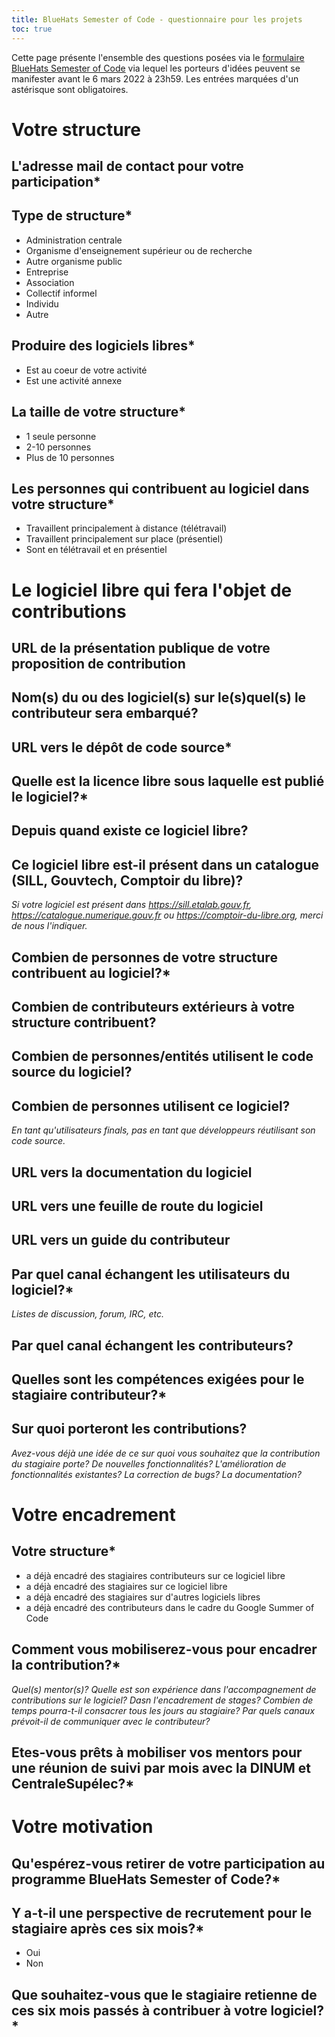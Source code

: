 ```yaml
---
title: BlueHats Semester of Code - questionnaire pour les projets
toc: true
---
```


Cette page présente l'ensemble des questions posées via le [formulaire BlueHats Semester of Code](https://framaforms.org/bluehats-semester-of-code-encadrer-un-contributeur-sur-votre-logiciel-libre-1645087582) via lequel les porteurs d'idées peuvent se manifester avant le 6 mars 2022 à 23h59.  Les entrées marquées d'un astérisque sont obligatoires.

# Votre structure

## L'adresse mail de contact pour votre participation*

## Type de structure*

- Administration centrale
- Organisme d'enseignement supérieur ou de recherche
- Autre organisme public
- Entreprise
- Association
- Collectif informel
- Individu
- Autre

## Produire des logiciels libres*

- Est au coeur de votre activité
- Est une activité annexe

## La taille de votre structure*

- 1 seule personne
- 2-10 personnes
- Plus de 10 personnes

## Les personnes qui contribuent au logiciel dans votre structure*

- Travaillent principalement à distance (télétravail)
- Travaillent principalement sur place (présentiel)
- Sont en télétravail et en présentiel

# Le logiciel libre qui fera l'objet de contributions

## URL de la présentation publique de votre proposition de contribution
## Nom(s) du ou des logiciel(s) sur le(s)quel(s) le contributeur sera embarqué?
## URL vers le dépôt de code source*
## Quelle est la licence libre sous laquelle est publié le logiciel?*
## Depuis quand existe ce logiciel libre?
## Ce logiciel libre est-il présent dans un catalogue (SILL, Gouvtech, Comptoir du libre)?

*Si votre logiciel est présent dans https://sill.etalab.gouv.fr, https://catalogue.numerique.gouv.fr ou https://comptoir-du-libre.org, merci de nous l'indiquer.*

## Combien de personnes de votre structure contribuent au logiciel?*
## Combien de contributeurs extérieurs à votre structure contribuent?
## Combien de personnes/entités utilisent le code source du logiciel?
## Combien de personnes utilisent ce logiciel?

*En tant qu'utilisateurs finals, pas en tant que développeurs réutilisant son code source.*

## URL vers la documentation du logiciel
## URL vers une feuille de route du logiciel
## URL vers un guide du contributeur
## Par quel canal échangent les utilisateurs du logiciel?*

*Listes de discussion, forum, IRC, etc.*

## Par quel canal échangent les contributeurs?
## Quelles sont les compétences exigées pour le stagiaire contributeur?*
## Sur quoi porteront les contributions?

*Avez-vous déjà une idée de ce sur quoi vous souhaitez que la contribution du stagiaire porte? De nouvelles fonctionnalités? L'amélioration de fonctionnalités existantes? La correction de bugs? La documentation?*

# Votre encadrement
## Votre structure*

- a déjà encadré des stagiaires contributeurs sur ce logiciel libre
- a déjà encadré des stagiaires sur ce logiciel libre
- a déjà encadré des stagiaires sur d'autres logiciels libres
- a déjà encadré des contributeurs dans le cadre du Google Summer of Code

## Comment vous mobiliserez-vous pour encadrer la contribution?*

*Quel(s) mentor(s)?  Quelle est son expérience dans l'accompagnement de contributions sur le logiciel? Dasn l'encadrement de stages?  Combien de temps pourra-t-il consacrer tous les jours au stagiaire? Par quels canaux prévoit-il de communiquer avec le contributeur?*

## Etes-vous prêts à mobiliser vos mentors pour une réunion de suivi par mois avec la DINUM et CentraleSupélec?*


# Votre motivation

## Qu'espérez-vous retirer de votre participation au programme BlueHats Semester of Code?*

## Y a-t-il une perspective de recrutement pour le stagiaire après ces six mois?*

- Oui
- Non

## Que souhaitez-vous que le stagiaire retienne de ces six mois passés à contribuer à votre logiciel?*
